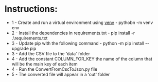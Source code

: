 # Instructions:

- 1 - Create and run a virtual environment using [venv](https://docs.python.org/3/library/venv.html) - pythobn -m venv env
- 2 - Install the dependencies in requirements.txt - pip install -r .\requirements.txt
- 3 - Update pip with the following command - python -m pip install --upgrade pip 
- 3 - Add the CSV file to the 'data' folder
- 4 - Add the constant COLUMN_FOR_KEY the name of the column that will be the main key of each item
- 4 - Run the ConvertFromCscToJson.py file
- 5 - The converted file will appear in a 'out' folder
